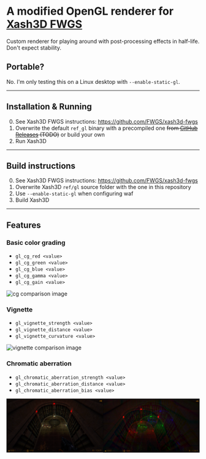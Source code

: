 # A modified OpenGL renderer for [Xash3D FWGS](https://github.com/FWGS/xash3d-fwgs)
Custom renderer for playing around with post-processing effects in half-life. Don't expect stability.

## Portable?
No. I'm only testing this on a Linux desktop with `--enable-static-gl`.

- - -

## Installation & Running
0) See Xash3D FWGS instructions: https://github.com/FWGS/xash3d-fwgs
1) Overwrite the default `ref_gl` binary with a precompiled one ~~from [GitHub Releases](https://github.com/laurirasanen/hl-renderer/releases) (TODO)~~ or build your own
2) Run Xash3D

- - -

## Build instructions
0) See Xash3D FWGS instructions: https://github.com/FWGS/xash3d-fwgs
1) Overwrite Xash3D `ref/gl` source folder with the one in this repository
2) Use `--enable-static-gl` when configuring waf
3) Build Xash3D

- - -

## Features

### Basic color grading

- `gl_cg_red <value>`
- `gl_cg_green <value>`
- `gl_cg_blue <value>`
- `gl_cg_gamma <value>`
- `gl_cg_gain <value>`

![cg comparison image](/img/cg.png)

### Vignette

- `gl_vignette_strength <value>`
- `gl_vignette_distance <value>`
- `gl_vignette_curvature <value>`

![vignette comparison image](/img/vignette.png)

### Chromatic aberration

- `gl_chromatic_aberration_strength <value>`
- `gl_chromatic_aberration_distance <value>`
- `gl_chromatic_aberration_bias <value>`

![chromatic aberration comparison image](/img/chromatic_aberration.png)
